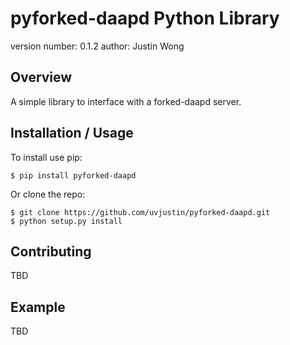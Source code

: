 pyforked-daapd Python Library
===============================

version number: 0.1.2
author: Justin Wong

Overview
--------

A simple library to interface with a forked-daapd server.

Installation / Usage
--------------------

To install use pip:

    $ pip install pyforked-daapd


Or clone the repo:

    $ git clone https://github.com/uvjustin/pyforked-daapd.git
    $ python setup.py install
    
Contributing
------------

TBD

Example
-------

TBD
